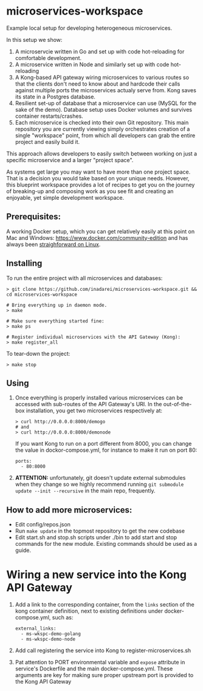 # microservices-workspace
Example local setup for developing heterogeneous microservices.

In this setup we show:

1. A microservcie written in Go and set up with code hot-reloading for
   comfortable development. 
2. A microservice written in Node and similarly set up with code hot-reloading
3. A Kong-based API gateway wiring microservices to various routes so that the
   clients don't need to know about and hardcode their calls against multiple
   ports the microservices actualy serve from. Kong saves its state in a
   Postgres database.
4. Resilient set-up of database that a microservice can use (MySQL for the sake
   of the demo). Database setup uses Docker volumes and survives container
   restarts/crashes.
5. Each microservice is checked into their own Git repository. This main
   repository you are currently viewing simply orchestrates creation of a single
   "workspace" point, from which all developers can grab the entire project and
   easily build it.

This approach allows developers to easily switch between working on just a
specific microservice and a larger "project space".

As systems get large you may want to have more than one project space. That is a
decision you would take based on your unique needs. However, this blueprint
workspace provides a lot of recipes to get you on the journey of breaking-up and
composing work as you see fit and creating an enjoyable, yet simple development
workspace.

## Prerequisites:

A working Docker setup, which you can get relatively easily at this point on Mac
and Windows: https://www.docker.com/community-edition and has always been
[straighforward on
Linux](https://docs.docker.com/engine/installation/#platform-support-matrix).

## Installing

To run the entire project with all microservices and databases:

```
> git clone https://github.com/inadarei/microservices-workspace.git && cd microservices-workspace

# Bring everything up in daemon mode. 
> make

# Make sure everything started fine:
> make ps

# Register individual microservices with the API Gateway (Kong):
> make register_all
```

To tear-down the project:

```
> make stop
```

## Using

1. Once everything is properly installed various microservices can be
   accessed with sub-routes of the API Gateway's URI. In the out-of-the-box
   installation, you get two microservices respectively at:

   ```
   > curl http://0.0.0.0:8000/demogo
   # and
   > curl http://0.0.0.0:8000/demonode
   ```

   If you want Kong to run on a port different from 8000, you can change
   the value in dockor-compose.yml, for instance to make it run on port 80:

   ```
   ports:
     - 80:8000
   ```

2. **ATTENTION:** unfortunately, git doesn't update external submodules when they change
so we highly recommend running `git submodule update --init --recursive` in the
main repo, frequently. 

## How to add more microservices:

- Edit config/repos.json
- Run `make update` in the topmost repository to get the new codebase
- Edit start.sh and stop.sh scripts under ./bin to add start and stop
  commands for the new module. Existing commands should be used as a guide.

# Wiring a new service into the Kong API Gateway

1. Add a link to the corresponding container, from the 
   `links` section of the kong container definition, next
   to existing definitions under docker-compose.yml, such as:

   ```
   external_links:
     - ms-wkspc-demo-golang
     - ms-wkspc-demo-node
   ```

2. Add call registering the service into Kong to register-microservices.sh
3. Pat attention to PORT environmental variable and `expose` attribute in service's
   Dockerfile and the main docker-compose.yml. These arguments are key for
   making sure proper upstream port is provided to the Kong API Gateway
